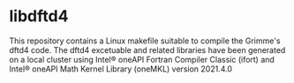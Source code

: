 # libdftd4
This repository contains a Linux makefile suitable to compile the Grimme's dftd4 code.
The dftd4 excetuable and related libraries have been generated on a local cluster using Intel® oneAPI Fortran Compiler Classic (ifort) and Intel® oneAPI Math Kernel Library (oneMKL) version 2021.4.0
